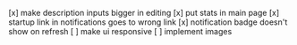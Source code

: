 [x] make description inputs bigger in editing
[x] put stats in main page
[x] startup link in notifications goes to wrong link
[x] notification badge doesn't show on refresh
[ ] make ui responsive
[ ] implement images
